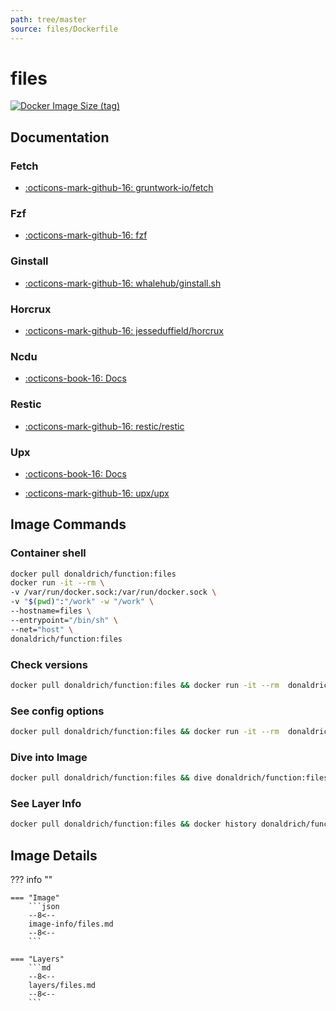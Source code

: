 ```yaml
---
path: tree/master
source: files/Dockerfile
---
```


# files

[![Docker Image Size (tag)](https://img.shields.io/docker/image-size/donaldrich/function/files?color=blue&label=donaldrich/function:files&logo=docker&style=flat-square)](https://hub.docker.com/r/donaldrich/function/files)

## Documentation

### Fetch

- [:octicons-mark-github-16: gruntwork-io/fetch](https://github.com/gruntwork-io/fetch)

### Fzf

- [:octicons-mark-github-16: fzf](https://github.com/fzf)

### Ginstall

- [:octicons-mark-github-16: whalehub/ginstall.sh](https://github.com/whalehub/ginstall.sh)

### Horcrux

- [:octicons-mark-github-16: jesseduffield/horcrux](https://github.com/jesseduffield/horcrux)

### Ncdu

- [:octicons-book-16: Docs](https://dev.yorhel.nl/ncdu)

### Restic

- [:octicons-mark-github-16: restic/restic](https://github.com/restic/restic)

### Upx

- [:octicons-book-16: Docs](https://upx.github.io)

- [:octicons-mark-github-16: upx/upx](https://github.com/upx/upx)

## Image Commands

### Container shell

```sh
docker pull donaldrich/function:files
docker run -it --rm \
-v /var/run/docker.sock:/var/run/docker.sock \
-v "$(pwd)":"/work" -w "/work" \
--hostname=files \
--entrypoint="/bin/sh" \
--net="host" \
donaldrich/function:files
```

### Check versions

```sh
docker pull donaldrich/function:files && docker run -it --rm  donaldrich/function:files validate
```

### See config options

```sh
docker pull donaldrich/function:files && docker run -it --rm  donaldrich/function:files help
```

### Dive into Image

```sh
docker pull donaldrich/function:files && dive donaldrich/function:files
```

### See Layer Info

```sh
docker pull donaldrich/function:files && docker history donaldrich/function:files
```

## Image Details

??? info ""

    === "Image"
        ```json
        --8<--
        image-info/files.md
        --8<--
        ```

    === "Layers"
        ```md
        --8<--
        layers/files.md
        --8<--
        ```
